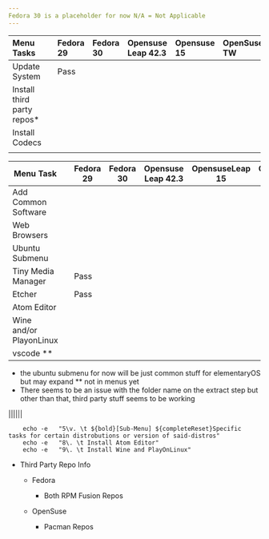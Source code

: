```yaml
---
Fedora 30 is a placeholder for now N/A = Not Applicable
---
```


Menu Tasks                 |  | Fedora 29 | Fedora 30 | Opensuse Leap 42.3 | Opensuse 15 | OpenSuse TW
:------------------------- | :- | :-------- | :-------- | :----------------- | :---------- | :----------
Update System              |  | Pass      |           |                    |             |
Install third party repos* |  |           |           |                    |             |
Install Codecs             |  |           |           |                    |             |
                           |  |           |           |                    |

| Menu Task               |   | Fedora 29             | Fedora 30 | Opensuse Leap 42.3 | OpensuseLeap 15 | OpensuseLeap 15.1 | Opensuse TW |
|-------------------------|---|-----------------------|-----------|--------------------|-----------------|-------------------|-------------|
| Add Common Software     |   |                       |           |                    |                 |                   |             |
| Web Browsers            |   |                       |           |                    |                 |                   |             |
| Ubuntu Submenu          |   |                       |           |                    |                 |                   |             |
| Tiny Media Manager      |   | Pass |           |                    |                 |                   |             |
| Etcher                  |   |      Pass             |           |                    |                 |                   |             |
| Atom Editor             |   |                       |           |                    |                 |                   |             |
| Wine and/or PlayonLinux |   |                       |           |                    |                 |                   |             |
| vscode **               |   |                       |           |                    |                 |                   |             |

- the ubuntu submenu for now will be just common stuff for elementaryOS but may expand ** not in menus yet
- There seems to be an issue with the folder name on the extract step but other than that, third party stuff seems to  be working 

||||||

```
    echo -e   "5\v. \t ${bold}[Sub-Menu] ${completeReset}Specific tasks for certain distrobutions or version of said-distros"
    echo -e   "8\. \t Install Atom Editor"
    echo -e   "9\. \t Install Wine and PlayOnLinux"
```

- Third Party Repo Info

  - Fedora

    - Both RPM Fusion Repos

  - OpenSuse

    - Pacman Repos
